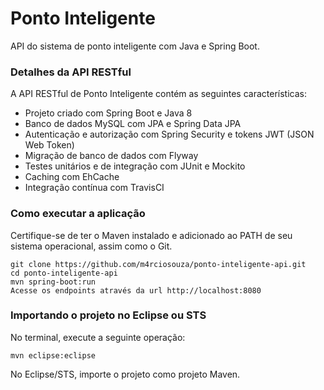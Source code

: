 # Ponto Inteligente
API do sistema de ponto inteligente com Java e Spring Boot.
### Detalhes da API RESTful
A API RESTful de Ponto Inteligente contém as seguintes características:  
* Projeto criado com Spring Boot e Java 8
* Banco de dados MySQL com JPA e Spring Data JPA
* Autenticação e autorização com Spring Security e tokens JWT (JSON Web Token)
* Migração de banco de dados com Flyway
* Testes unitários e de integração com JUnit e Mockito
* Caching com EhCache
* Integração contínua com TravisCI
### Como executar a aplicação
Certifique-se de ter o Maven instalado e adicionado ao PATH de seu sistema operacional, assim como o Git.
```
git clone https://github.com/m4rciosouza/ponto-inteligente-api.git
cd ponto-inteligente-api
mvn spring-boot:run
Acesse os endpoints através da url http://localhost:8080
```
### Importando o projeto no Eclipse ou STS
No terminal, execute a seguinte operação:
```
mvn eclipse:eclipse
```
No Eclipse/STS, importe o projeto como projeto Maven.

